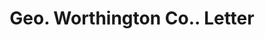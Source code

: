 ---
doi: 10.7916/D8669RBZ
date_other: '1916'
date_other_textual: '1916'
form: correspondence
genre:
- Letters (correspondence)
name:
- Geo. Worthington Co.
object_in_context_url: https://biggert.cul.columbia.edu/items/view/ave_biggert_01285
subject_hierarchical_geographic:
- Cleveland, Ohio, United States
subject_name:
- Geo. Worthington Co.
title: Geo. Worthington Co.. Letter
sort_title: Geo. Worthington Co.. Letter
call_number: ave_biggert_01285
coordinates:
- 41.48222222222223,-81.66972222222223
pid: ave_biggert_01285
identifiers: ave_biggert_01285
permalink: /biggert/ave_biggert_01285/
layout: iiif-image-page
---